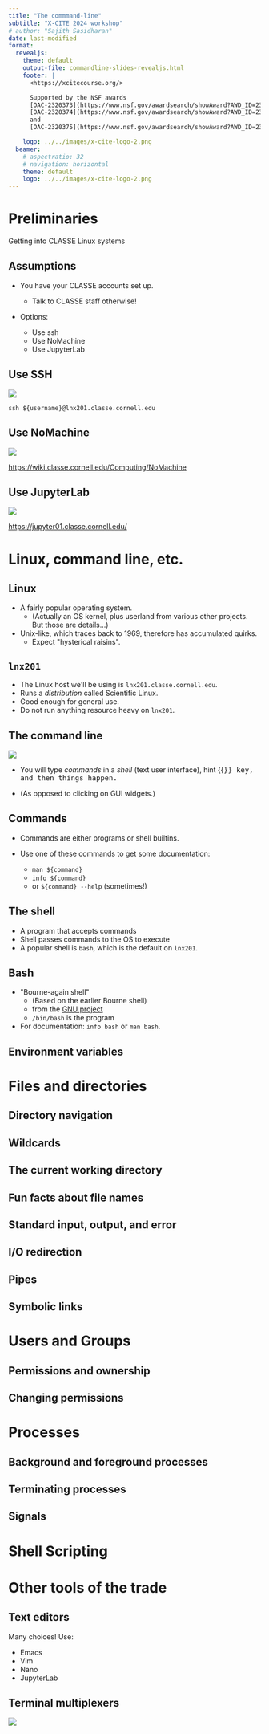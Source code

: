```yaml
---
title: "The commmand-line"
subtitle: "X-CITE 2024 workshop"
# author: "Sajith Sasidharan"
date: last-modified
format:
  revealjs:
    theme: default
    output-file: commandline-slides-revealjs.html
    footer: |
      <https://xcitecourse.org/>

      Supported by the NSF awards
      [OAC-2320373](https://www.nsf.gov/awardsearch/showAward?AWD_ID=2320373),
      [OAC-2320374](https://www.nsf.gov/awardsearch/showAward?AWD_ID=2320374),
      and
      [OAC-2320375](https://www.nsf.gov/awardsearch/showAward?AWD_ID=2320375).

    logo: ../../images/x-cite-logo-2.png
  beamer:
    # aspectratio: 32
    # navigation: horizontal
    theme: default
    logo: ../../images/x-cite-logo-2.png
---
```


# Preliminaries

Getting into CLASSE Linux systems

## Assumptions

- You have your CLASSE accounts set up.
  - Talk to CLASSE staff otherwise!

- Options:

  - Use ssh
  - Use NoMachine
  - Use JupyterLab


## Use SSH

![](lnx201.png)

`ssh ${username}@lnx201.classe.cornell.edu`


## Use NoMachine

![](nomachine.png)

<https://wiki.classe.cornell.edu/Computing/NoMachine>


## Use JupyterLab

![](jupyter01.png)

<https://jupyter01.classe.cornell.edu/>


# Linux, command line, etc.

## Linux

- A fairly popular operating system.
  - (Actually an OS kernel, plus userland from various other projects.
    But those are details...)
- Unix-like, which traces back to 1969, therefore has accumulated
  quirks.
  - Expect "hysterical raisins".

## `lnx201`

- The Linux host we'll be using is `lnx201.classe.cornell.edu`.
- Runs a _distribution_ called Scientific Linux.
- Good enough for general use.
- Do not run anything resource heavy on `lnx201`.


## The command line

![](lnx201.png)

- You will type _commands_ in a _shell_ (text user interface), hint
  {{<kbd enter>}} key, and then things happen.

- (As opposed to clicking on GUI widgets.)

## Commands

- Commands are either programs or shell builtins.
- Use one of these commands to get some documentation:

  - `man ${command}`
  - `info ${command}`
  - or `${command} --help` (sometimes!)

## The shell

- A program that accepts commands 
- Shell passes commands to the OS to execute
- A popular shell is `bash`, which is the default on `lnx201`.


## Bash

- "Bourne-again shell" 
  - (Based on the earlier Bourne shell)
  - from the [GNU project][gnu]
  - `/bin/bash` is the program
- For documentation: `info bash` or `man bash`.

[gnu]: http://gnu.org/


## Environment variables

# Files and directories

## Directory navigation

## Wildcards

## The current working directory

## Fun facts about file names

## Standard input, output, and error

## I/O redirection

## Pipes

## Symbolic links

# Users and Groups

## Permissions and ownership

## Changing permissions


# Processes

## Background and foreground processes

## Terminating processes

## Signals

# Shell Scripting

# Other tools of the trade

## Text editors

Many choices! Use:

- Emacs
- Vim
- Nano
- JupyterLab


## Terminal multiplexers

![](tmux.png)
